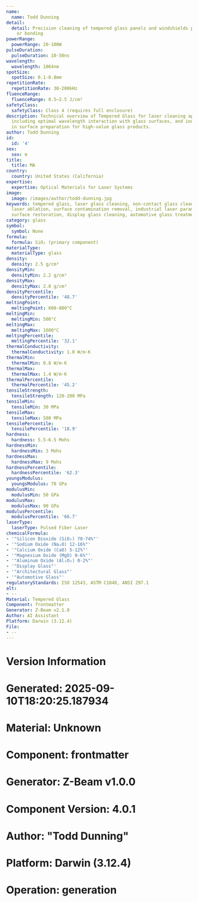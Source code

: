 ```yaml
---
name:
  name: Todd Dunning
detail:
  detail: Precision cleaning of tempered glass panels and windshields prior to coating
    or bonding
powerRange:
  powerRange: 20-100W
pulseDuration:
  pulseDuration: 10-50ns
wavelength:
  wavelength: 1064nm
spotSize:
  spotSize: 0.1-0.8mm
repetitionRate:
  repetitionRate: 30-200kHz
fluenceRange:
  fluenceRange: 0.5–2.5 J/cm²
safetyClass:
  safetyClass: Class 4 (requires full enclosure)
description: Technical overview of Tempered Glass for laser cleaning applications,
  including optimal wavelength interaction with glass surfaces, and industrial applications
  in surface preparation for high-value glass products.
author: Todd Dunning
id:
  id: '4'
sex:
  sex: m
title:
  title: MA
country:
  country: United States (California)
expertise:
  expertise: Optical Materials for Laser Systems
image:
  image: /images/author/todd-dunning.jpg
keywords: tempered glass, laser glass cleaning, non-contact glass cleaning, pulsed
  laser ablation, surface contamination removal, industrial laser parameters, glass
  surface restoration, display glass cleaning, automotive glass treatment
category: glass
symbol:
  symbol: None
formula:
  formula: SiO₂ (primary component)
materialType:
  materialType: glass
density:
  density: 2.5 g/cm³
densityMin:
  densityMin: 2.2 g/cm³
densityMax:
  densityMax: 2.8 g/cm³
densityPercentile:
  densityPercentile: '48.7'
meltingPoint:
  meltingPoint: 600-800°C
meltingMin:
  meltingMin: 500°C
meltingMax:
  meltingMax: 1600°C
meltingPercentile:
  meltingPercentile: '32.1'
thermalConductivity:
  thermalConductivity: 1.0 W/m·K
thermalMin:
  thermalMin: 0.8 W/m·K
thermalMax:
  thermalMax: 1.4 W/m·K
thermalPercentile:
  thermalPercentile: '45.2'
tensileStrength:
  tensileStrength: 120-200 MPa
tensileMin:
  tensileMin: 30 MPa
tensileMax:
  tensileMax: 500 MPa
tensilePercentile:
  tensilePercentile: '18.9'
hardness:
  hardness: 5.5-6.5 Mohs
hardnessMin:
  hardnessMin: 3 Mohs
hardnessMax:
  hardnessMax: 9 Mohs
hardnessPercentile:
  hardnessPercentile: '62.3'
youngsModulus:
  youngsModulus: 70 GPa
modulusMin:
  modulusMin: 50 GPa
modulusMax:
  modulusMax: 90 GPa
modulusPercentile:
  modulusPercentile: '66.7'
laserType:
  laserType: Pulsed Fiber Laser
chemicalFormula:
- '"Silicon Dioxide (SiO₂) 70-74%"'
- '"Sodium Oxide (Na₂O) 12-16%"'
- '"Calcium Oxide (CaO) 5-12%"'
- '"Magnesium Oxide (MgO) 0-6%"'
- '"Aluminum Oxide (Al₂O₃) 0-2%"'
- '"Display Glass"'
- '"Architectural Glass"'
- '"Automotive Glass"'
regulatoryStandards: ISO 12543, ASTM C1048, ANSI Z97.1
alt:
- --
Material: Tempered Glass
Component: frontmatter
Generator: Z-Beam v2.1.0
Author: AI Assistant
Platform: Darwin (3.12.4)
File:
- --
---
```


# Version Information
# Generated: 2025-09-10T18:20:25.187934
# Material: Unknown
# Component: frontmatter
# Generator: Z-Beam v1.0.0
# Component Version: 4.0.1
# Author: "Todd Dunning"
# Platform: Darwin (3.12.4)
# Operation: generation
